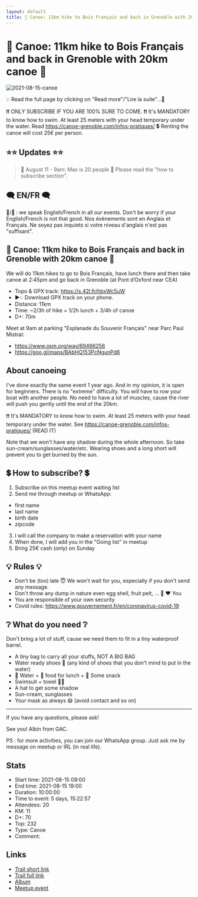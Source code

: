```yaml
---
layout: default
title: 🚣 Canoe: 11km hike to Bois Français and back in Grenoble with 20km canoe 🚣
---
```


# 🚣 Canoe: 11km hike to Bois Français and back in Grenoble with 20km canoe 🚣

![2021-08-15-canoe](../img/orig/2021-08-15-canoe.jpg)

💡 Read the full page by clicking on "Read more"/"Lire la suite"...💜

❗❗ ONLY SUBSCRIBE IF YOU ARE 100% SURE TO COME.
❗❗ It's MANDATORY to know how to swim. At least 25 meters with your head temporary under the water. Read https://canoe-grenoble.com/infos-pratiques/
💲 Renting the canoe will cost 25€ per person.

##  ⭐⭐ Updates ⭐⭐ 
> 📅 August 11 - 9am: Max is 20 people 🤩 Please read the "how to subscribe section".

##  🗨️ EN/FR 🗨️ 
🦅/🐓 : we speak English/French in all our events. Don't be worry if your English/French is not that good. Nos évènements sont en Anglais et Français. Ne soyez pas inquiets si votre niveau d'anglais n'est pas "suffisant".

##  🚣 Canoe: 11km hike to Bois Français and back in Grenoble with 20km canoe 🚣 
We will do 11km hikes to go to Bois Français, have lunch there and then take canoe at 2:45pm and go back in Grenoble (at Pont d’Oxford near CEA)

* Topo & GPX track: https://s.42l.fr/hbxWc5uW
* ▶💡 Download GPX track on your phone.
* Distance: 11km
* Time: ~2/3h of hike + 1/2h lunch + 3/4h of canoe
* D+: 70m

Meet at 9am at parking "Esplanade du Souvenir Français" near Parc Paul Mistral:
- https://www.osm.org/way/69486256
- https://goo.gl/maps/BAbHQ153PcNgunPd6

##  About canoeing 
I've done exactly the same event 1 year ago. And in my opinion, it is open for beginners. There is no "extreme" difficulty. You will have to row your boat with another people. No need to have a lot of muscles, cause the river will push you gently until the end of the 20km.

❗❗ It's MANDATORY to know how to swim. At least 25 meters with your head temporary under the water. See https://canoe-grenoble.com/infos-pratiques/ (READ IT)

Note that we won't have any shadow during the whole afternoon. So take sun-cream/sunglasses/water/etc. Wearing shoes and a long short will prevent you to get burned by the sun.

##  💲 How to subscribe? 💲 
1. Subscribe on this meetup event waiting list
2. Send me through meetup or WhatsApp:
- first name
- last name
- birth date
- zipcode
3. I will call the company to make a reservation with your name
4. When done, I will add you in the "Going list" in meetup
5. Bring 25€ cash (only) on Sunday

##  💡 Rules 💡 
- Don't be (too) late 😇 We won't wait for you, especially if you don't send any message.
- Don't throw any dump in nature even egg shell, fruit pelt, ... 🌳 ❤️ You
- You are responsible of your own security
- Covid rules: https://www.gouvernement.fr/en/coronavirus-covid-19

##  ❔ What do you need ❔ 
Don't bring a lot of stuff, cause we need them to fit in a tiny waterproof barrel.

- A tiny bag to carry all your stuffs, NOT A BIG BAG
- Water ready shoes 🥾 (any kind of shoes that you don't mind to put in the water)
- 🧃 Water + 🥕 food for lunch + 🍫 Some snack
- Swimsuit + towel 🏊‍♀️
- A hat to get some shadow
- Sun-cream, sunglasses
- Your mask as always 😷 (avoid contact and so on)

----
If you have any questions, please ask!

See you! Albin from GAC.

PS : for more activities, you can join our WhatsApp group. Just ask me by message on meetup or IRL (in real life).

## Stats

- Start time: 2021-08-15 09:00
- End time: 2021-08-15 19:00
- Duration: 10:00:00
- Time to event: 5 days, 15:22:57
- Attendees: 20
- KM: 11
- D+: 70
- Top: 232
- Type: Canoe
- Comment: 

## Links

- [Trail short link](https://s.42l.fr/hbxWc5uW)
- [Trail full link]()
- [Album](https://binnette.github.io/GacImg2021/2021-08-15-🚣-Canoe-11km-hike-to-Bois-Francais-and-back-in-Grenoble-with-20km-canoe-🚣.html)
- [Meetup event](https://www.meetup.com/grenoble-adventure-club-english-french/events/280011169/)
